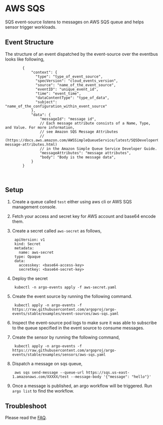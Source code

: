 # AWS SQS

SQS event-source listens to messages on AWS SQS queue and helps sensor trigger workloads.

## Event Structure

The structure of an event dispatched by the event-source over the eventbus looks like following,

            {
                "context": {
                  "type": "type_of_event_source",
                  "specVersion": "cloud_events_version",
                  "source": "name_of_the_event_source",
                  "eventID": "unique_event_id",
                  "time": "event_time",
                  "dataContentType": "type_of_data",
                  "subject": "name_of_the_configuration_within_event_source"
                },
                "data": {
                	"messageId": "message id",
                	// Each message attribute consists of a Name, Type, and Value. For more information,
                	// see Amazon SQS Message Attributes
                	// (https://docs.aws.amazon.com/AWSSimpleQueueService/latest/SQSDeveloperGuide/sqs-message-attributes.html)
                	// in the Amazon Simple Queue Service Developer Guide.
                	"messageAttributes": "message attributes", 
                  	"body": "Body is the message data",
                }
            }

<br/>

## Setup

1. Create a queue called `test` either using aws cli or AWS SQS management console.

1. Fetch your access and secret key for AWS account and base64 encode them.

1. Create a secret called `aws-secret` as follows,

        apiVersion: v1
        kind: Secret
        metadata:
          name: aws-secret
        type: Opaque
        data:
          accesskey: <base64-access-key>
          secretkey: <base64-secret-key>

1. Deploy the secret

        kubectl -n argo-events apply -f aws-secret.yaml

1. Create the event source by running the following command.

        kubectl apply -n argo-events -f https://raw.githubusercontent.com/argoproj/argo-events/stable/examples/event-sources/aws-sqs.yaml

1. Inspect the event-source pod logs to make sure it was able to subscribe to the queue specified in the event source to consume messages.

1. Create the sensor by running the following command,

        kubectl apply -n argo-events -f https://raw.githubusercontent.com/argoproj/argo-events/stable/examples/sensors/aws-sqs.yaml

1. Dispatch a message on sqs queue,

        aws sqs send-message --queue-url https://sqs.us-east-1.amazonaws.com/XXXXX/test --message-body '{"message": "hello"}'

1. Once a message is published, an argo workflow will be triggered. Run `argo list` to find the workflow. 

## Troubleshoot
Please read the [FAQ](https://argoproj.github.io/argo-events/FAQ/).
